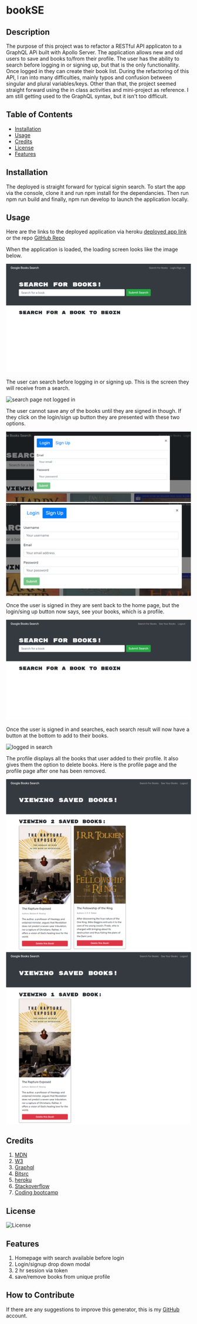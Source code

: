 # bookSE
## Description
The purpose of this project was to refactor a RESTful API applicaton to a GraphQL APi built with Apollo Server. The application allows new and old users to save and books to/from their profile. The user has the ability to search before logging in or signing up, but that is the only functionallity. Once logged in they can create their book list. During the refactoring of this API, I ran into many difficulties, mainly typos and confusion between singular and plural variables/keys. Other than that, the project seemed straight forward using the in class activities and mini-project as reference. I am still getting used to the GraphQL syntax, but it isn't too difficult. 

## Table of Contents 
- [Installation](#installation)
- [Usage](#usage)
- [Credits](#credits)
- [License](#license)
- [Features](#features)

## Installation
The deployed is straight forward for typical signin search. To start the app via the console, clone it and run npm install for the dependancies. Then run npm run build and finally, npm run develop to launch the application locally.

## Usage
Here are the links to the deployed application via heroku [deployed app link](https://vast-wave-67030.herokuapp.com/)  or the repo [GitHub Repo](https://github.com/MaxStump13/bookSE)

When the application is loaded, the loading screen looks like the image below. 

![Home Page](./images/home.png)

The user can search before logging in or signing up. This is the screen they will receive from a search. 

![search page not logged in](./images/notlogsearch.png)

The user cannot save any of the books until they are signed in though. If they click on the login/sign up button they are presented with these two options.

![Login form](./images/login.PNG)
![signup form](./images/signup.PNG)

Once the user is signed in they are sent back to the home page, but the login/sing up button now says, see your books, which is a profile.

![home after login](./images/loghome.png)

Once the user is signed in and searches, each search result will now have a button at the bottom to add to their books.

![logged in search](./images/logsearch.png)

The profile displays all the books that user added to their profile. It also gives them the option to delete books. Here is the profile page and the 
profile page after one has been removed. 

![Profile ](./images/profile.png)
![Profile after removed book](./images/remove.png)

## Credits

1. [MDN](https://developer.mozilla.org/en-US/)
2. [W3](https://www.w3schools.com/)
3. [Graphql](https://www.apollographql.com/docs/)
4. [Bitsrc](https://blog.bitsrc.io/migrating-existing-rest-apis-to-graphql-2c5de3db647d)
5. [heroku](https://elements.heroku.com/buttons/tracye1083/note-taker)
6. [Stackoverflow](https://www.stackoverflow.com/)
7. [Coding bootcamp](https://coding-boot-camp.github.io/full-stack/mongodb/deploy-with-heroku-and-mongodb-atlas)


## License
![License](./LICENSE)

## Features
1. Homepage with search available before login
2. Login/signup drop down modal
3. 2 hr session via token
4. save/remove books from unique profile

## How to Contribute
If there are any suggestions to improve this generator, this is my [GitHub](https://github.com/MaxStump13) account. 
